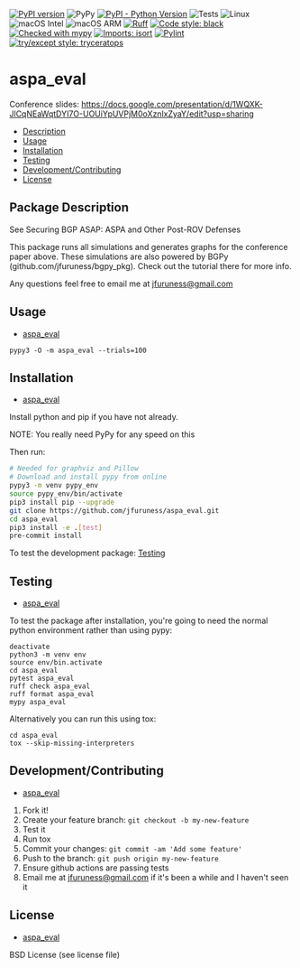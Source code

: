 [![PyPI version](https://badge.fury.io/py/aspa_eval.svg)](https://badge.fury.io/py/aspa_eval)
![PyPy](https://img.shields.io/badge/PyPy-7.3.17-blue)
[![PyPI - Python Version](https://img.shields.io/pypi/pyversions/aspa_eval)](https://pypi.org/project/aspa_eval/)
![Tests](https://github.com/jfuruness/aspa_eval/actions/workflows/tests.yml/badge.svg)
![Linux](https://img.shields.io/badge/os-Linux-blue.svg)
![macOS Intel](https://img.shields.io/badge/os-macOS_Intel-lightgrey.svg)
![macOS ARM](https://img.shields.io/badge/os-macOS_ARM-lightgrey.svg)
[![Ruff](https://img.shields.io/endpoint?url=https://raw.githubusercontent.com/charliermarsh/ruff/main/assets/badge/v2.json)](https://github.com/astral-sh/ruff)
[![Code style: black](https://img.shields.io/badge/code%20style-black-000000.svg)](https://github.com/psf/black)
[![Checked with mypy](https://img.shields.io/badge/mypy-checked-2A6DBA.svg)](http://mypy-lang.org/)
[![Imports: isort](https://img.shields.io/badge/%20imports-isort-%231674b1?style=flat&labelColor=ef8336)](https://pycqa.github.io/isort/)
[![Pylint](https://img.shields.io/badge/linting-pylint-yellowgreen)](https://github.com/pylint-dev/pylint/tree/main)
[![try/except style: tryceratops](https://img.shields.io/badge/try%2Fexcept%20style-tryceratops%20%F0%9F%A6%96%E2%9C%A8-black)](https://github.com/guilatrova/tryceratops)

# aspa\_eval

Conference slides: https://docs.google.com/presentation/d/1WQXK-JlCqNEaWqtDYI7O-UOUiYpUVPjM0oXznlxZyaY/edit?usp=sharing

* [Description](#package-description)
* [Usage](#usage)
* [Installation](#installation)
* [Testing](#testing)
* [Development/Contributing](#developmentcontributing)
* [License](#license)

## Package Description

See Securing BGP ASAP: ASPA and Other Post-ROV Defenses

This package runs all simulations and generates graphs for the conference paper above. These simulations are also powered by BGPy (github.com/jfuruness/bgpy_pkg). Check out the tutorial there for more info.

Any questions feel free to email me at jfuruness@gmail.com

## Usage
* [aspa\_eval](#aspa\_eval)

```
pypy3 -O -m aspa_eval --trials=100
```

## Installation
* [aspa\_eval](#aspa\_eval)

Install python and pip if you have not already.

NOTE: You really need PyPy for any speed on this

Then run:

```bash
# Needed for graphviz and Pillow
# Download and install pypy from online
pypy3 -m venv pypy_env
source pypy_env/bin/activate
pip3 install pip --upgrade
git clone https://github.com/jfuruness/aspa_eval.git
cd aspa_eval
pip3 install -e .[test]
pre-commit install
```

To test the development package: [Testing](#testing)


## Testing
* [aspa\_eval](#aspa\_eval)

To test the package after installation, you're going to need the normal python environment rather than using pypy:

```
deactivate
python3 -m venv env
source env/bin.activate
cd aspa_eval
pytest aspa_eval
ruff check aspa_eval
ruff format aspa_eval
mypy aspa_eval
```

Alternatively you can run this using tox:

```
cd aspa_eval
tox --skip-missing-interpreters
```


## Development/Contributing
* [aspa\_eval](#aspa\_eval)

1. Fork it!
2. Create your feature branch: `git checkout -b my-new-feature`
3. Test it
5. Run tox
6. Commit your changes: `git commit -am 'Add some feature'`
7. Push to the branch: `git push origin my-new-feature`
8. Ensure github actions are passing tests
9. Email me at jfuruness@gmail.com if it's been a while and I haven't seen it

## License
* [aspa\_eval](#aspa\_eval)

BSD License (see license file)
